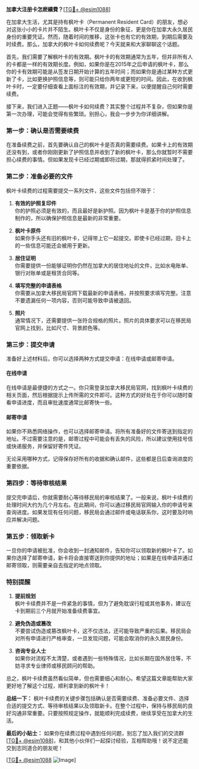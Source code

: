**加拿大注册卡怎麽續費？**[[TG💪+ @esim1088](https://t.me/s/esim1088)]

在加拿大生活，尤其是持有枫叶卡（Permanent Resident Card）的朋友，想必对这张小小的卡片并不陌生。枫叶卡不仅是身份的象征，更是你在加拿大永久居民身份的重要凭证。然而，随着时间的推移，这张卡也有它的有效期，到期后需要及时续费。那么，加拿大的枫叶卡如何续费呢？今天就来和大家聊聊这个话题。

首先，我们需要了解枫叶卡的有效期。枫叶卡的有效期通常为五年，但并非所有人的卡都是一样的有效期长度。例如，如果你是在2015年之后申请的枫叶卡，那么你的卡有效期可能是从签发日期开始计算的五年时间；而如果你是通过某种方式更新了卡，比如更换护照信息等，则可能只给你两年或更短的时间。因此，在收到枫叶卡时，一定要仔细查看上面标注的有效期，并记录下来，以便提醒自己何时需要续费。

接下来，我们进入正题——枫叶卡如何续费？其实整个过程并不复杂，但如果你是第一次办理，可能会觉得有些繁琐。别担心，我会一步步为你详细讲解。

### **第一步：确认是否需要续费**

在准备续费之前，首先要确认自己的枫叶卡是否真的需要续费。如果卡上的有效期还没有到，或者你刚刚更新了护照信息并收到了新的枫叶卡，那么你就暂时不需要担心续费的事情。但如果发现卡已经过期或即将过期，那就得抓紧时间处理了。

### **第二步：准备必要的文件**

枫叶卡续费的过程需要提交一系列文件，这些文件包括但不限于：

1. **有效的护照复印件**  
   你的护照必须是有效的，而且最好是新护照。因为枫叶卡是基于你的护照信息制作的，所以确保护照信息是最新的非常重要。

2. **枫叶卡原件**  
   如果你手头还有旧的枫叶卡，记得带上它一起提交。即使卡已经过期，旧卡上的一些信息可能还会被用于更新。

3. **居住证明**  
   你需要提供一份能够证明你仍然在加拿大的居住地址的文件，比如水电账单、银行对账单或是租赁合同等。

4. **填写完整的申请表格**  
   你需要从加拿大移民局官网下载最新的申请表格，并按照要求填写完整。注意不要遗漏任何一项内容，否则可能导致申请被退回。

5. **照片**  
   通常情况下，还需要提供一张符合规格的照片。照片的具体要求可以在移民局官网上找到，比如尺寸、背景颜色等。

### **第三步：提交申请**

准备好上述材料后，你可以选择两种方式提交申请：在线申请或邮寄申请。

#### **在线申请**

在线申请是最便捷的方式之一。你只需登录加拿大移民局官网，找到枫叶卡续费的相关页面，然后根据提示上传所需的文件即可。这种方式的好处在于你可以随时查看申请进度，而且审批速度通常比邮寄快一些。

#### **邮寄申请**

如果你不熟悉网络操作，也可以选择邮寄申请。将所有准备好的文件寄送到指定的地址。不过需要注意的是，邮寄过程中可能会有丢失的风险，所以建议使用挂号信或快递服务，并保留好寄件凭证。

无论采用哪种方式，记得保存好所有的收据和确认邮件，这些都是日后查询进度的重要依据。

### **第四步：等待审核结果**

提交完申请后，你就需要耐心等待移民局的审核结果了。一般来说，枫叶卡续费的处理时间大约为几个月左右。在此期间，你可以通过移民局官网输入你的申请号来查询进度。如果发现有任何问题，移民局会通过邮件或电话联系你，这时要及时响应并解决问题。

### **第五步：领取新卡**

一旦你的申请被批准，你会收到一封通知邮件，告知你可以领取新的枫叶卡了。如果你选择了邮寄申请，新卡将会直接寄送到你提供的地址；如果是在线申请并通过邮寄领取，则需要亲自去指定的地点领取。

### **特别提醒**

1. **提前规划**  
   枫叶卡续费并不是一件紧急的事情，但为了避免耽误行程或其他事务，建议在卡到期前三个月就开始准备续费事宜。

2. **避免伪造或篡改**  
   不要尝试伪造或篡改枫叶卡，这不仅违法，还可能导致严重的后果。移民局会对所有申请进行严格审查，一旦发现问题，可能会取消你的永久居民身份。

3. **咨询专业人士**  
   如果你对流程不太清楚，或者遇到一些特殊情况，比如长期在国外居住等，不妨寻求专业律师或移民顾问的帮助。

总之，枫叶卡续费虽然看似简单，但也需要细心和耐心。希望这篇文章能帮助大家更好地了解这个过程，顺利拿到新的枫叶卡！

**总结一下：** 枫叶卡续费的关键步骤包括确认是否需要续费、准备必要文件、选择合适的提交方式、等待审核结果以及领取新卡。在整个过程中，保持与移民局的良好沟通非常重要。只要按照规定操作，就能顺利完成续费，继续享受在加拿大的生活。

**最后的小贴士：** 如果你在续费过程中遇到任何问题，别忘了加入我们的交流群[[TG💪+ @esim1088](https://t.me/s/esim1088)]，和其他小伙伴们一起探讨经验，互相帮助哦！说不定还能交到志同道合的朋友呢！

[[TG💪+ @esim1088](https://t.me/s/esim1088) ![Image](https://i.postimg.cc/4NQfJmqS/Snipaste-2025-05-13-00-14-12.png)]